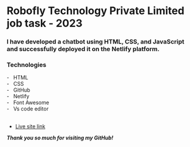 # Robofly Technology Private Limited job task - 2023

### I have developed a chatbot using HTML, CSS, and JavaScript and successfully deployed it on the Netlify platform. 

<h3> Technologies </h3>
- &nbsp; HTML <br>
- &nbsp; CSS <br>
- &nbsp; GitHub <br>
- &nbsp; Netlify <br>
- &nbsp; Font Awesome <br>
- &nbsp; Vs code editor <br>

<br>

* [Live site link](https://chatbootanik.netlify.app/ "more info")

***Thank you so much for visiting my GitHub!***